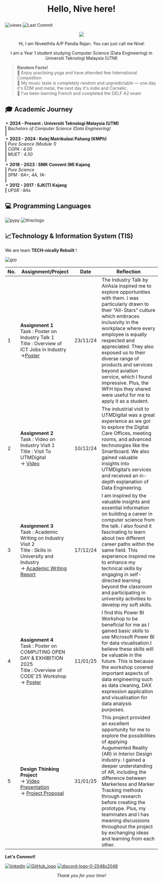 
# <p align="center"> Hello, Nive here! </p> 
![views](https://komarev.com/ghpvc/?username=niveethita&color=green)
![Last Commit](https://img.shields.io/github/last-commit/niveethita/niveethita?logo=github)


<p align="center">
  <img src="https://github.com/user-attachments/assets/17ff2e3c-5432-4989-9fc4-f321225e61de"/>
</p>

<p align="center">Hi, I am Niveethita A/P Pandia Rajan. You can just call me Nive! </p>
<p align="center">I am a Year 1 student studying Computer Science (Data Engineering) in Universiti Teknologi Malaysia (UTM) </p>

>**Random Facts!**   
>🧘 Enjoy practising yoga and have attended few International Competition   
>🎵 My music taste is completely random and unpredictable — one day it's EDM and metal, the next day it's indie and Carnatic.  
>🥐 I’ve been learning French and completed the DELF A2 exam 

## 🎓 Academic Journey
**⚬ 2024 - Present : Universiti Teknologi Malaysia (UTM)**    
**|**   _Bachelors of Computer Science (Data Engineering)_      
**|**      
**⚬ 2023 - 2024 : Kolej Matrikulasi Pahang (KMPh)**    
**|** _Pure Science (Module 1)_   
**|** _CGPA : 4.00_   
**|** _MUET : 4.50_   
**|**      
**⚬ 2018 - 2023 : SMK Convent (M) Kajang**     
**|** _Pure Science_   
**|** _SPM : 6A+, 4A, 1A-_   
**|**      
**⚬ 2012 - 2017 : SJK(T) Kajang**   
**|** _UPSR : 8As_   

## 💻 Programming Languages  
![pypy](https://github.com/user-attachments/assets/56b76333-530b-49ec-8012-943d8838e6d7)
![thisclogo](https://github.com/user-attachments/assets/f764016d-9b44-4388-9d8c-f2ecf3e004d0)
## 📈Technology & Information System (TIS)
We are team **TECH-nically Rebuilt** !   

![grp](https://github.com/user-attachments/assets/3577f5fc-2d9b-411f-9b0d-14639ffa5ae9)    

| No. | Assignment/Project | Date | Reflection |
|----------|----------|----------|----------|
| 1    | **Assignment 1**  <br> Task : Poster on Industry Talk 1 <br> Title : Overview of ICT Jobs in Industry <br> ->[Poster](Assignment%201%20TIS.pdf)| 23/11/24   | The Industry Talk by AirAsia inspired me to explore opportunities with them. I was particularly drawn to their "All-Stars" culture which embraces inclusivity in the workplace where every employee is equally respected and appreciated. They also exposed us to their diverse range of products and services beyond aviation service, which I found impressive. Plus, the WFH tips they shared were useful for me to apply it as a student. |
| 2    | **Assignment 2**  <br> Task : Video on Industry Visit 1 <br> Title : Visit To UTMDigital  <br> -> [Video](https://youtu.be/FzKdEfEXHnY?si=e9MxA1Ktz3ZdBca-) | 10/12/24   | The industrial visit to UTMDigital was a great experience as we got to explore the Digital Care Offices, meeting rooms, and advanced technologies like the Smartboard. We also gained valuable insights into UTMDigital’s services and received an in-depth explanation of Data Engineering. |
| 3    | **Assignment 3** <br> Task : Academic Writing on Industry Visit 2 <br> Title : Skills in University and Industry  <br> -> [Academic Writing Report](Assignment%203%20TIS.pdf)   | 17/12/24   | I am inspired by the valuable insights and essential information on building a career in computer science from the talk. I also found it fascinating to learn about two different career paths within the same field. This experience inspired me to enhance my technical skills by engaging in self-directed learning beyond the classroom and participating in university activities to develop my soft skills. |
| 4    | **Assignment 4**  <br> Task : Poster on  COMPUTING OPEN DAY & EXHIBITION 2025 <br> Title : Overview of CODE'25 Workshop  <br> -> [Poster](Assignment%204%20TIS.pdf)   | 11/01/25  | I find this Power BI Workshop to be beneficial for me as I gained basic skills to use Microsoft Power BI for data visualisation.I believe these skills will be valuable in the future. This is because the workshop covered important aspects of data engineering such as data cleaning, DAX expression application and visualisation for data analysis purposes. |
| 5    | **Design Thinking Project** <br> -> [Video Presentation](https://youtu.be/m5wbRu24noE?si=VLLNdzLPzsz_Khuu) <br> -> [Project Proposal](Design%20Thinking%20Project.pdf) | 31/01/25  | This project provided an excellent opportunity for me to explore the possibilities of applying Augumented Reality (AR) in Interior Design industry. I gained a deeper understanding of AR, including the difference between Markerless and Marker Tracking methods through research before creating the prototype. Plus, my teammates and I has meaning discussions throughout the project by exchanging ideas and learning from each other. |

**Let's Connect!** 
  
[![linkedin](https://github.com/user-attachments/assets/5c905062-9111-4fc8-9d60-8a9e8a8ecd49)](https://www.linkedin.com/in/niveethita-pandia-rajan-4b2768331/)
[![GitHub_logo](https://github.com/user-attachments/assets/fc752a92-9343-47a8-ac01-8081882cf18f)](https://github.com/niveethita)
[![discord-logo-0-2048x2048](https://github.com/user-attachments/assets/44508497-15de-41a9-9510-ce338b0fa2b5)](https://discordapp.com/users/897812158547636237)

*<p align="center">Thank you for your time!* </p>
